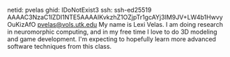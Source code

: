 netid: pvelas
ghid: IDoNotExist3
ssh: ssh-ed25519 AAAAC3NzaC1lZDI1NTE5AAAAIKvkzhZ1OZjpTr1gcAYj3IM9JV+LW4b1HwvyOuKizAfO pvelas@vols.utk.edu
My name is Lexi Velas. I am doing research in neuromorphic computing, and in my free time I love to do 3D modeling and game development. I'm expecting to hopefully learn more advanced software techniques from this class.
